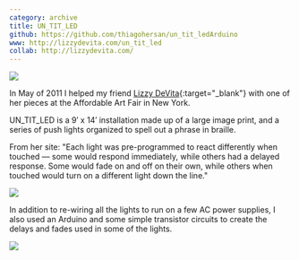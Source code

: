 ```yaml
---
category: archive
title: UN_TIT_LED
github: https://github.com/thiagohersan/un_tit_ledArduino
www: http://lizzydevita.com/un_tit_led
collab: http://lizzydevita.com/
---
```

![](/assets/projects/un-tit-led/UNTITLED.jpg)

In May of 2011 I helped my friend [Lizzy DeVita](http://lizzydevita.com/){:target="_blank"} with one of her pieces at the Affordable Art Fair in New York.

UN_TIT_LED is a 9&#8242; x 14&#8242; installation made up of a large image print, and a series of push lights organized to spell out a phrase in braille.

From her site: "Each light was pre-programmed to react differently when touched — some would respond immediately, while others had a delayed response. Some would fade on and off on their own, while others when touched would turn on a different light down the line."

![](/assets/projects/un-tit-led/braille006.jpg)

In addition to re-wiring all the lights to run on a few AC power supplies, I also used an Arduino and some simple transistor circuits to create the delays and fades used in some of the lights.

![](/assets/projects/un-tit-led/braille003.jpg)
